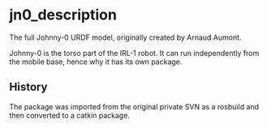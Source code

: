 jn0_description
===============

The full Johnny-0 URDF model, originally created by Arnaud Aumont.

Johnny-0 is the torso part of the IRL-1 robot.
It can run independently from the mobile base, hence why it has its own package.

History
-------

The package was imported from the original private SVN as a rosbuild and then
converted to a catkin package.

